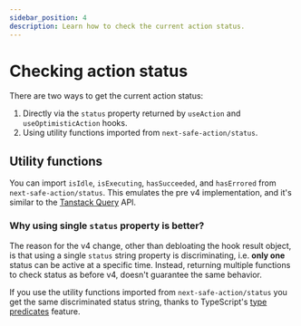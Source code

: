 ```yaml
---
sidebar_position: 4
description: Learn how to check the current action status.
---
```


# Checking action status

There are two ways to get the current action status:

1. Directly via the `status` property returned by `useAction` and `useOptimisticAction` hooks.
2. Using utility functions imported from `next-safe-action/status`.

## Utility functions

You can import `isIdle`, `isExecuting`, `hasSucceeded`, and `hasErrored` from `next-safe-action/status`. This emulates the pre v4 implementation, and it's similar to the [Tanstack Query](https://tanstack.com/query/latest) API.

### Why using single `status` property is better?

The reason for the v4 change, other than debloating the hook result object, is that using a single `status` string property is discriminating, i.e. **only one** status can be active at a specific time. Instead, returning multiple functions to check status as before v4, doesn't guarantee the same behavior.

If you use the utility functions imported from `next-safe-action/status` you get the same discriminated status string, thanks to TypeScript's [type predicates](https://www.typescriptlang.org/docs/handbook/2/narrowing.html#using-type-predicates) feature.
